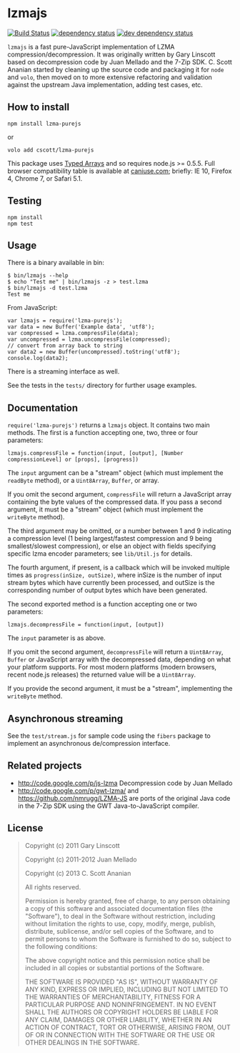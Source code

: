 # lzmajs

[![Build Status][1]][2] [![dependency status][3]][4] [![dev dependency status][5]][6]

`lzmajs` is a fast pure-JavaScript implementation of LZMA
compression/decompression.  It was originally written by Gary Linscott
based on decompression code by Juan Mellado and the 7-Zip SDK.
C. Scott Ananian started by cleaning up the source code and packaging
it for `node` and `volo`, then moved on to more extensive refactoring
and validation against the upstream Java implementation, adding
test cases, etc.

## How to install

```
npm install lzma-purejs
```
or
```
volo add cscott/lzma-purejs
```

This package uses
[Typed Arrays](https://developer.mozilla.org/en-US/docs/JavaScript/Typed_arrays)
and so requires node.js >= 0.5.5.  Full browser compatibility table
is available at [caniuse.com](http://caniuse.com/typedarrays); briefly:
IE 10, Firefox 4, Chrome 7, or Safari 5.1.

## Testing

```
npm install
npm test
```

## Usage

There is a binary available in bin:
```
$ bin/lzmajs --help
$ echo "Test me" | bin/lzmajs -z > test.lzma
$ bin/lzmajs -d test.lzma
Test me
```

From JavaScript:
```
var lzmajs = require('lzma-purejs');
var data = new Buffer('Example data', 'utf8');
var compressed = lzma.compressFile(data);
var uncompressed = lzma.uncompressFile(compressed);
// convert from array back to string
var data2 = new Buffer(uncompressed).toString('utf8');
console.log(data2);
```
There is a streaming interface as well.

See the tests in the `tests/` directory for further usage examples.

## Documentation

`require('lzma-purejs')` returns a `lzmajs` object.  It contains two main
methods.  The first is a function accepting one, two, three or four
parameters:

`lzmajs.compressFile = function(input, [output], [Number compressionLevel] or [props], [progress])`

The `input` argument can be a "stream" object (which must implement the
`readByte` method), or a `Uint8Array`, `Buffer`, or array.

If you omit the second argument, `compressFile` will return a JavaScript
array containing the byte values of the compressed data.  If you pass
a second argument, it must be a "stream" object (which must implement the
`writeByte` method).

The third argument may be omitted, or a number between 1 and 9 indicating
a compression level (1 being largest/fastest compression and 9 being
smallest/slowest compression), or else an object with fields specifying
specific lzma encoder parameters; see `lib/Util.js` for details.

The fourth argument, if present, is a callback which will be invoked
multiple times as `progress(inSize, outSize)`, where inSize is the number of
input stream bytes which have currently been processed, and outSize is the
corresponding number of output bytes which have been generated.

The second exported method is a function accepting one or two parameters:

`lzmajs.decompressFile = function(input, [output])`

The `input` parameter is as above.

If you omit the second argument, `decompressFile` will return a
`Uint8Array`, `Buffer` or JavaScript array with the decompressed
data, depending on what your platform supports.  For most modern
platforms (modern browsers, recent node.js releases) the returned
value will be a `Uint8Array`.

If you provide the second argument, it must be a "stream", implementing
the `writeByte` method.

## Asynchronous streaming

See the `test/stream.js` for sample code using the `fibers` package
to implement an asynchronous de/compression interface.

## Related projects

* http://code.google.com/p/js-lzma Decompression code by Juan Mellado
* http://code.google.com/p/gwt-lzma/ and https://github.com/nmrugg/LZMA-JS
  are ports of the original Java code in the 7-Zip SDK
  using the GWT Java-to-JavaScript compiler.

## License

> Copyright (c) 2011 Gary Linscott
>
> Copyright (c) 2011-2012 Juan Mellado
>
> Copyright (c) 2013 C. Scott Ananian
>
> All rights reserved.
>
> Permission is hereby granted, free of charge, to any person obtaining a copy
> of this software and associated documentation files (the "Software"), to deal
> in the Software without restriction, including without limitation the rights
> to use, copy, modify, merge, publish, distribute, sublicense, and/or sell
> copies of the Software, and to permit persons to whom the Software is
> furnished to do so, subject to the following conditions:
>
> The above copyright notice and this permission notice shall be included in
> all copies or substantial portions of the Software.
>
> THE SOFTWARE IS PROVIDED "AS IS", WITHOUT WARRANTY OF ANY KIND, EXPRESS OR
> IMPLIED, INCLUDING BUT NOT LIMITED TO THE WARRANTIES OF MERCHANTABILITY,
> FITNESS FOR A PARTICULAR PURPOSE AND NONINFRINGEMENT. IN NO EVENT SHALL THE
> AUTHORS OR COPYRIGHT HOLDERS BE LIABLE FOR ANY CLAIM, DAMAGES OR OTHER
> LIABILITY, WHETHER IN AN ACTION OF CONTRACT, TORT OR OTHERWISE, ARISING FROM,
> OUT OF OR IN CONNECTION WITH THE SOFTWARE OR THE USE OR OTHER DEALINGS IN
> THE SOFTWARE.

[1]: https://travis-ci.org/cscott/lzma-purejs.png
[2]: https://travis-ci.org/cscott/lzma-purejs
[3]: https://david-dm.org/cscott/lzma-purejs.png
[4]: https://david-dm.org/cscott/lzma-purejs
[5]: https://david-dm.org/cscott/lzma-purejs/dev-status.png
[6]: https://david-dm.org/cscott/lzma-purejs#info=devDependencies
